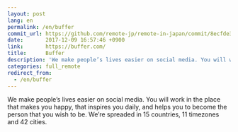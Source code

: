 ```yaml
---
layout: post
lang: en
permalink: /en/buffer
commit_url: https://github.com/remote-jp/remote-in-japan/commit/8ecfde301b483456b5f383e5f707f12abd4d6136
date:       2017-12-09 16:57:46 +0900
link:       https://buffer.com/
title:      Buffer
description: 'We make people’s lives easier on social media. You will work in the place that makes you happy, that inspires you daily, and helps you to become the person that you wish to be. We’re spreaded in 15 countries, 11 timezones and 42 cities.'
categories: full_remote
redirect_from:
  - /en/buffer
---
```


<p>We make people’s lives easier on social media. You will work in the place that makes you happy, that inspires you daily, and helps you to become the person that you wish to be. We’re spreaded in 15 countries, 11 timezones and 42 cities.</p>
